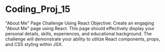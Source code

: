 # Coding_Proj_15
"About Me" Page Challenge Using React Objective: Create an engaging "About Me" page using React. This page should effectively display your personal details, skills, experiences, and educational background. The challenge will demonstrate your ability to utilize React components, props, and CSS styling within JSX.
